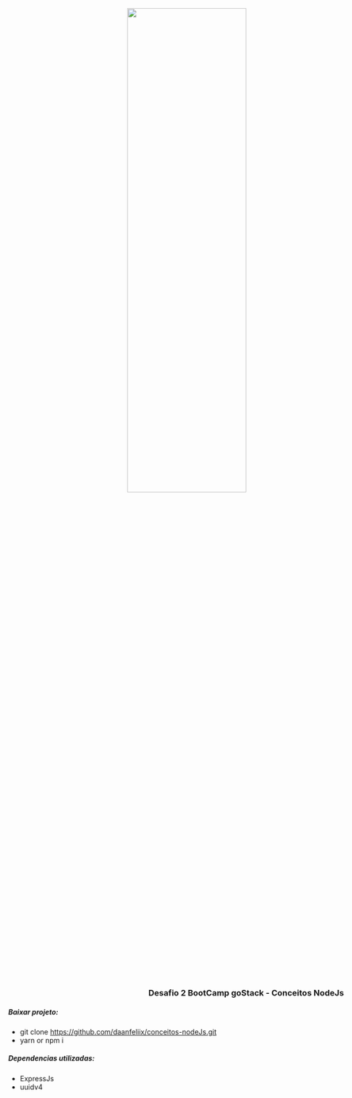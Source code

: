 <div style="width:100vw;">
<img src="https://encrypted-tbn0.gstatic.com/images?q=tbn%3AANd9GcSA1AhuL4SjJMzmP5hSICo0hiJh1gSu4SAQDg&usqp=CAU" style="width:50%;margin-left:25%">
<div>


<h3 style="width:100%; text-align:center">Desafio 2 BootCamp goStack - Conceitos NodeJs </h3>



##### Baixar projeto:
- git clone https://github.com/daanfeliix/conceitos-nodeJs.git
 - yarn or npm i

##### Dependencias utilizadas:
- ExpressJs
- uuidv4

